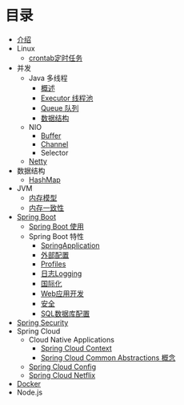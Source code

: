 # 目录

* [介绍](README.md)
* Linux
  * [crontab定时任务](Shell/crontab.md)
* 并发
  * Java 多线程
    * [概述](Concurrent/Overview.md)
    * [Executor 线程池](Concurrent/Executor.md)
    * [Queue 队列](Concurrent/Queue.md)
    * [数据结构](Concurrent/Conllection.md)
  * NIO
    * [Buffer](NIO/Buffer.md)
    * [Channel](NIO/Channel.md)
    * Selector
  * [Netty](Netty/Netty.md)
* 数据结构
  * [HashMap](Collections/HashMap.md)
* JVM
  * [内存模型](JVM/Memory_Model.md)
  * [内存一致性](JVM/Memory_Consistency_Properties.md)
* [Spring Boot](SpringBoot/SpringBoot.md)
  * [Spring Boot 使用](SpringBoot/Using.md)
  * Spring Boot 特性
    * [SpringApplication](SpringBoot/SpringApplication.md)
    * [外部配置](SpringBoot/ExternalizedConfiguration.md)
    * [Profiles](SpringBoot/Profiles.md)
    * [日志Logging](SpringBoot/Logging.md)
    * [国际化](SpringBoot/Internationalization.md)
    * [Web应用开发](SpringBoot/DevelopingWebApplication.md)
    * [安全](SpringBoot/Security.md)
    * [SQL数据库配置](SpringBoot/DataSource.md)
* [Spring Security](SpringSecurity/Security.md)
* Spring Cloud
  * Cloud Native Applications
    * [Spring Cloud Context](SpringCloud/SpringCloudContext.md)
    * [Spring Cloud Common Abstractions 概念](SpringCloud/CommonAbstractions.md)
  * [Spring Cloud Config](SpringCloud/SpringCloudConfig.md)
  * [Spring Cloud Netflix](SpringCloud/Netflix.md)
* [Docker](Docker/Docker.md)
* Node.js

